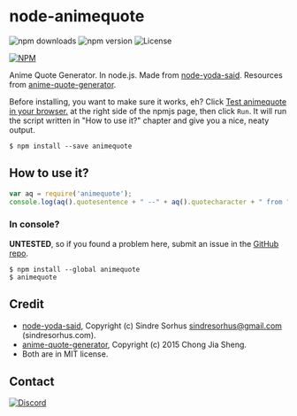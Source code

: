 # node-animequote
![npm downloads](https://img.shields.io/npm/dm/animequote.svg?maxAge=2592000) ![npm version](https://img.shields.io/npm/v/animequote.svg?maxAge=2592000) ![License](https://img.shields.io/github/license/austinhuang0131/node-animequote.svg?maxAge=2592000)

[![NPM](https://nodei.co/npm/animequote.png?downloads=true&downloadRank=true&stars=true)](https://nodei.co/npm/animequote/)

Anime Quote Generator. In node.js. Made from [node-yoda-said](https://github.com/hemanth/node-yoda-said). Resources from [anime-quote-generator](https://github.com/jiashengc/anime-quote-generator).

Before installing, you want to make sure it works, eh? Click [Test animequote in your browser.](https://tonicdev.com/npm/animequote) at the right side of the npmjs page, then click `Run`. It will run the script written in "How to use it?" chapter and give you a nice, neaty output.
```
$ npm install --save animequote
```

## How to use it?
```js
var aq = require('animequote');
console.log(aq().quotesentence + " --" + aq().quotecharacter + " from " + aq().quoteanime);
```

### In console?
**UNTESTED**, so if you found a problem here, submit an issue in the [GitHub repo](https://github.com/austinhuang0131/node-animequote/issues).
```shell
$ npm install --global animequote
$ animequote
```

## Credit
* [node-yoda-said](https://github.com/hemanth/node-yoda-said), Copyright (c) Sindre Sorhus <sindresorhus@gmail.com> (sindresorhus.com).
* [anime-quote-generator](https://github.com/jiashengc/anime-quote-generator), Copyright (c) 2015 Chong Jia Sheng.
* Both are in MIT license.

## Contact
[![Discord](https://discordapp.com/api/guilds/188752295108935680/widget.png?style=banner2)](http://discord.me/0131)
